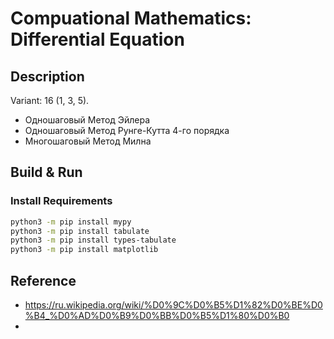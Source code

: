 # Compuational Mathematics: Differential Equation

## Description

Variant: 16 (1, 3, 5).

- Одношаговый Метод Эйлера
- Одношаговый Метод Рунге-Кутта 4-го порядка
- Многошаговый Метод Милна

## Build & Run

### Install Requirements

```bash
python3 -m pip install mypy
python3 -m pip install tabulate
python3 -m pip install types-tabulate
python3 -m pip install matplotlib
```

## Reference

- <https://ru.wikipedia.org/wiki/%D0%9C%D0%B5%D1%82%D0%BE%D0%B4_%D0%AD%D0%B9%D0%BB%D0%B5%D1%80%D0%B0>
- 
